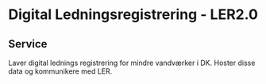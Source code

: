 # Digital Ledningsregistrering - LER2.0

## Service

Laver digital lednings registrering for mindre vandværker i DK. Hoster disse data og kommunikere med LER.